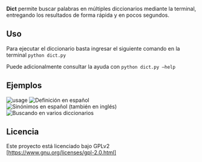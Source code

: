 **Dict** permite buscar palabras en múltiples diccionarios mediante la terminal, entregando los resultados de forma rápida y en pocos segundos.

## Uso

Para ejecutar el diccionario basta ingresar el siguiente comando en la terminal ```python dict.py```

Puede adicionalmente consultar la ayuda con ```python dict.py —help```

## Ejemplos

![usage][image-1]
![Definición en español][image-2]
![Sinónimos en español (también en inglés)][image-3]
![Buscando en varios diccionarios][image-4]

## Licencia

Este proyecto está licenciado bajo GPLv2 [https://www.gnu.org/licenses/gpl-2.0.html]

[image-1]: https://res.ppizarror.com/images/dict/uso.png "Uso del script"
[image-2]: https://res.ppizarror.com/images/dict/espanol.png "Español"
[image-3]: https://res.ppizarror.com/images/dict/sinonimos.png "Sinónimos"
[image-4]: https://res.ppizarror.com/images/dict/extenso.png "Busqueda en varios diccionarios"
